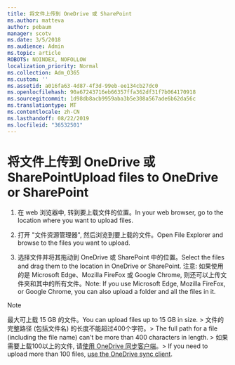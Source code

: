 ```yaml
---
title: 将文件上传到 OneDrive 或 SharePoint
ms.author: matteva
author: pebaum
manager: scotv
ms.date: 3/5/2018
ms.audience: Admin
ms.topic: article
ROBOTS: NOINDEX, NOFOLLOW
localization_priority: Normal
ms.collection: Adm_O365
ms.custom: ''
ms.assetid: a016fa63-4d87-4f3d-99eb-ee134cb27dc0
ms.openlocfilehash: 90a67243716eb66357ffa362df31f7b064170918
ms.sourcegitcommit: 1d98db8acb9959aba3b5e308a567ade6b62da56c
ms.translationtype: MT
ms.contentlocale: zh-CN
ms.lasthandoff: 08/22/2019
ms.locfileid: "36532501"
---
```

# <a name="upload-files-to-onedrive-or-sharepoint"></a><span data-ttu-id="b7bfc-102">将文件上传到 OneDrive 或 SharePoint</span><span class="sxs-lookup"><span data-stu-id="b7bfc-102">Upload files to OneDrive or SharePoint</span></span>

1. <span data-ttu-id="b7bfc-103">在 web 浏览器中, 转到要上载文件的位置。</span><span class="sxs-lookup"><span data-stu-id="b7bfc-103">In your web browser, go to the location where you want to upload files.</span></span>
    
2. <span data-ttu-id="b7bfc-104">打开 "文件资源管理器", 然后浏览到要上载的文件。</span><span class="sxs-lookup"><span data-stu-id="b7bfc-104">Open File Explorer and browse to the files you want to upload.</span></span>
    
3. <span data-ttu-id="b7bfc-105">选择文件并将其拖动到 OneDrive 或 SharePoint 中的位置。</span><span class="sxs-lookup"><span data-stu-id="b7bfc-105">Select the files and drag them to the location in OneDrive or SharePoint.</span></span> <span data-ttu-id="b7bfc-106">注意: 如果使用的是 Microsoft Edge、Mozilla FireFox 或 Google Chrome, 则还可以上传文件夹和其中的所有文件。</span><span class="sxs-lookup"><span data-stu-id="b7bfc-106">Note: If you use Microsoft Edge, Mozilla FireFox, or Google Chrome, you can also upload a folder and all the files in it.</span></span>
    
> [!NOTE]
>  <span data-ttu-id="b7bfc-107">最大可上载 15 GB 的文件。</span><span class="sxs-lookup"><span data-stu-id="b7bfc-107">You can upload files up to 15 GB in size.</span></span> <span data-ttu-id="b7bfc-108">> 文件的完整路径 (包括文件名) 的长度不能超过400个字符。</span><span class="sxs-lookup"><span data-stu-id="b7bfc-108">>  The full path for a file (including the file name) can't be more than 400 characters in length.</span></span> <span data-ttu-id="b7bfc-109">> 如果需要上载100以上的文件, 请[使用 OneDrive 同步客户端](https://go.microsoft.com/fwlink/?linkid=866427)。</span><span class="sxs-lookup"><span data-stu-id="b7bfc-109">>  If you need to upload more than 100 files, [use the OneDrive sync client](https://go.microsoft.com/fwlink/?linkid=866427).</span></span> 
  

